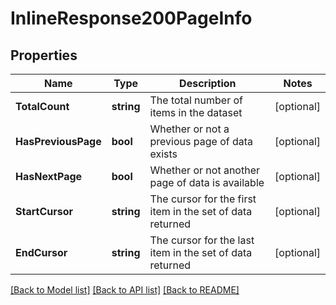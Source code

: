 # InlineResponse200PageInfo

## Properties

Name | Type | Description | Notes
------------ | ------------- | ------------- | -------------
**TotalCount** | **string** | The total number of items in the dataset | [optional] 
**HasPreviousPage** | **bool** | Whether or not a previous page of data exists | [optional] 
**HasNextPage** | **bool** | Whether or not another page of data is available | [optional] 
**StartCursor** | **string** | The cursor for the first item in the set of data returned | [optional] 
**EndCursor** | **string** | The cursor for the last item in the set of data returned | [optional] 

[[Back to Model list]](../README.md#documentation-for-models) [[Back to API list]](../README.md#documentation-for-api-endpoints) [[Back to README]](../README.md)


